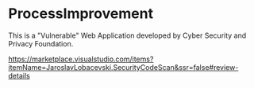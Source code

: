 # ProcessImprovement
This is a "Vulnerable" Web Application developed by Cyber Security and Privacy Foundation.

https://marketplace.visualstudio.com/items?itemName=JaroslavLobacevski.SecurityCodeScan&ssr=false#review-details